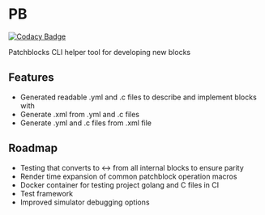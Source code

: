 # PB
[![Codacy Badge](https://api.codacy.com/project/badge/Grade/189f2cf2145c4629bc9cf55c79cf0c28)](https://www.codacy.com?utm_source=github.com&amp;utm_medium=referral&amp;utm_content=twhiston/pb&amp;utm_campaign=Badge_Grade)

Patchblocks CLI helper tool for developing new blocks

## Features

- Generated readable .yml and .c files to describe and implement blocks with
- Generate .xml from .yml and .c files
- Generate .yml and .c files from .xml file

## Roadmap

- Testing that converts to <-> from all internal blocks to ensure parity
- Render time expansion of common patchblock operation macros
- Docker container for testing project golang and C files in CI
- Test framework
- Improved simulator debugging options
